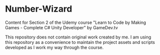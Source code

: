 # Number-Wizard
Content for Section 2 of the Udemy course "Learn to Code by Making Games - Complete C# Unity Developer" by GameDev.tv

This repository does not contain original work created by me. I am using this repository as a convenience to
maintain the project assets and scripts developed as I work my way through the course.
